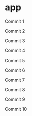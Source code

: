 # app

Commit 1

Commit 2

Commit 3

Commit 4

Commit 5

Commit 6

Commit 7

Commit 8

Commit 9

Commit 10